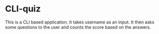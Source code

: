 # CLI-quiz

This is a CLI based application. It takes username as an input. It then asks some questions to the user and counts the score based on the answers. 
